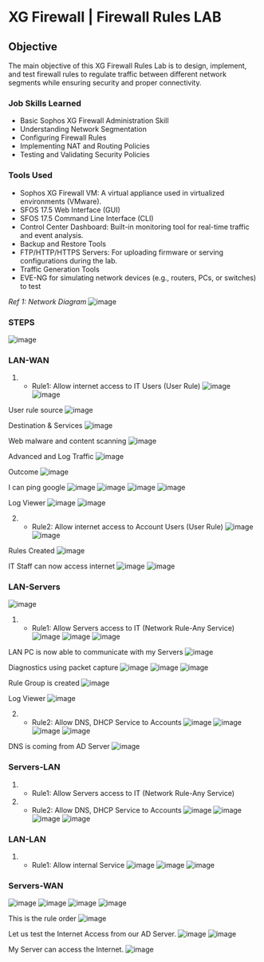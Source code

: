 # XG Firewall | Firewall Rules LAB

## Objective

The main objective of this XG Firewall Rules Lab is to design, implement, and test firewall rules to regulate traffic between different network segments while ensuring security and proper connectivity.

### Job Skills Learned

- Basic Sophos XG Firewall Administration Skill
- Understanding Network Segmentation
- Configuring Firewall Rules
- Implementing NAT and Routing Policies
- Testing and Validating Security Policies


### Tools Used

- Sophos XG Firewall VM: A virtual appliance used in virtualized environments (VMware).
- SFOS 17.5 Web Interface (GUI)
- SFOS 17.5 Command Line Interface (CLI)
- Control Center Dashboard: Built-in monitoring tool for real-time traffic and event analysis.
- Backup and Restore Tools
- FTP/HTTP/HTTPS Servers: For uploading firmware or serving configurations during the lab.
- Traffic Generation Tools
- EVE-NG for simulating network devices (e.g., routers, PCs, or switches) to test


*Ref 1: Network Diagram*
 ![image](https://github.com/user-attachments/assets/82f27e18-7b46-4086-837c-f8fdfb107f27)


### STEPS
![image](https://github.com/user-attachments/assets/e68a87f6-e87b-44c9-b457-78ae5ce37283)
 

### LAN-WAN

1.	- Rule1: Allow internet access to IT Users (User Rule)
![image](https://github.com/user-attachments/assets/a75bf248-f521-4cff-93c1-f1cdb4516882)
![image](https://github.com/user-attachments/assets/160d5c42-8709-4806-b22f-23a879322bf9)

 
 
User rule source
![image](https://github.com/user-attachments/assets/27eac05f-ff52-4e77-a93a-24aa9db5e541)
 
Destination & Services
![image](https://github.com/user-attachments/assets/7f0369d4-3e83-4742-87aa-d8bd808dc2f6)
 
Web malware and content scanning
![image](https://github.com/user-attachments/assets/434943e8-accf-4e8c-8479-9b28bf2d70a4)

 
Advanced and Log Traffic
![image](https://github.com/user-attachments/assets/321ec454-cb7c-4dba-9c5f-f856dc75f1bb)
 
Outcome
![image](https://github.com/user-attachments/assets/e13ad361-71dc-40e5-85db-c05c9aa827ed)
 

I can ping google
![image](https://github.com/user-attachments/assets/93802a22-1c82-46a9-ba3d-329ded0ff9c9)
![image](https://github.com/user-attachments/assets/c26f1a91-635d-4360-ab7c-7c97feaae7f1)
![image](https://github.com/user-attachments/assets/7ec29851-8f06-421d-b6aa-386ff904ea0e)
![image](https://github.com/user-attachments/assets/dd72ca23-0b06-43c4-a0d7-9bee94404b30)
 

 

 
 
Log Viewer
![image](https://github.com/user-attachments/assets/63ee9f13-5777-4981-8ff2-47221dc1023c)
![image](https://github.com/user-attachments/assets/effcdd61-9a75-4bbf-8749-29c5128e8710)
 
 
2.	- Rule2: Allow internet access to Account Users (User Rule)
![image](https://github.com/user-attachments/assets/73208377-6653-484e-abe4-22a6cb0e6d31)
 ![image](https://github.com/user-attachments/assets/502a1ce1-7921-4101-a2fa-d4c84cc26bfd)

 
Rules Created
![image](https://github.com/user-attachments/assets/cba5c3f0-b169-4632-b7de-99e3db3b1ed9)
 

IT Staff can now access internet
![image](https://github.com/user-attachments/assets/9945d66e-b64a-4a59-ba11-8491bc561d03)
![image](https://github.com/user-attachments/assets/65ade60f-7769-4247-90d9-61f88c2191fd)
 
 

### LAN-Servers
![image](https://github.com/user-attachments/assets/2f3848d0-6bfa-45e4-97de-3be85b3be362)
 

1.	- Rule1: Allow Servers access to IT (Network Rule-Any Service)
![image](https://github.com/user-attachments/assets/2ce9e025-dd7d-43f3-a3f8-81493936e412)
![image](https://github.com/user-attachments/assets/4693bfc9-e6b1-45bd-bbe4-db835cc22f2d)
![image](https://github.com/user-attachments/assets/626e792f-06ea-4342-b85c-100e8d277db0)
 
 
 
LAN PC is now able to communicate with my Servers
![image](https://github.com/user-attachments/assets/438d8df4-ac55-488c-b16f-eb9c49edce76)
 


Diagnostics using packet capture
![image](https://github.com/user-attachments/assets/327900e4-881b-445c-90be-b86dab050951)
![image](https://github.com/user-attachments/assets/84c26844-3854-4922-986a-722d7181ba73)
![image](https://github.com/user-attachments/assets/9975415c-3cc9-4104-aced-75573531c645)
 
 
 

Rule Group is created
![image](https://github.com/user-attachments/assets/17fc845a-1fb1-4494-8c11-016774402f92)
 
Log Viewer
![image](https://github.com/user-attachments/assets/e891b78c-831e-41c5-b16f-3595fcf443b9)
 

2.	- Rule2: Allow DNS, DHCP Service to Accounts
 ![image](https://github.com/user-attachments/assets/5b29e25f-a24e-4928-90b6-657bd122ddde)
![image](https://github.com/user-attachments/assets/0374eece-9d22-4f7d-aece-18d86048e15c)
![image](https://github.com/user-attachments/assets/647ff3d9-1c2d-4b73-9984-2041c21fcd50)
![image](https://github.com/user-attachments/assets/99bb8d66-3c16-466d-b5c9-6ad87e004342)


 
 
 
DNS is coming from AD Server
![image](https://github.com/user-attachments/assets/6342e2fe-b16c-4ca3-bfaf-4c89196e9735)
 


### Servers-LAN

1.	- Rule1: Allow Servers access to IT (Network Rule-Any Service)
2.	- Rule2: Allow DNS, DHCP Service to Accounts
![image](https://github.com/user-attachments/assets/d051b5b3-334e-44bb-b77b-86a13e2b13c8)
![image](https://github.com/user-attachments/assets/efb5da09-c24f-4df1-a5e8-cb7548e4af10)
![image](https://github.com/user-attachments/assets/8053abf1-4a7c-47a1-8250-b5a71ba309cd)
![image](https://github.com/user-attachments/assets/2ffbcfe9-96b0-4ef7-ab61-2952b74bef7b)
 
 

 

 

### LAN-LAN

1.	- Rule1: Allow internal Service
 ![image](https://github.com/user-attachments/assets/52bf8aeb-c8d9-4394-b2ec-706e8f52b589)
![image](https://github.com/user-attachments/assets/bb382073-e22a-4f29-a8eb-29f0b5222f87)
![image](https://github.com/user-attachments/assets/2277c1e4-a3e1-4122-9f0b-752914323ffa)


 

 

### Servers-WAN
 ![image](https://github.com/user-attachments/assets/e34760c6-9717-45e7-a90e-c1b3f8109dfc)
![image](https://github.com/user-attachments/assets/7b684fef-9816-4a67-adc8-965082f4f502)
![image](https://github.com/user-attachments/assets/12a66435-62fc-4945-b06e-39ac47d172e7)
![image](https://github.com/user-attachments/assets/1ad54cb6-630a-4c51-a84d-ae4f59042cc4)

 

 

 

This is the rule order
![image](https://github.com/user-attachments/assets/35fba19e-4b6e-4481-8ce2-085ac1ff27fa)


Let us test the Internet Access from our AD Server.
 ![image](https://github.com/user-attachments/assets/36fd8512-be45-408f-b676-e1257185e2ca)
![image](https://github.com/user-attachments/assets/da85a501-7193-4ea0-a7e1-602ea0fd8a02)

My Server can access the Internet.
![image](https://github.com/user-attachments/assets/7fb5318a-3289-400a-86ad-0955d837f709)



 
 

 


